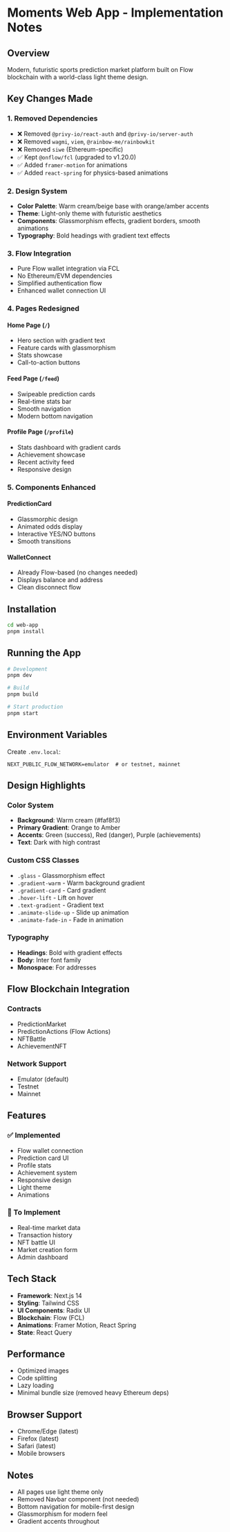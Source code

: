 # Moments Web App - Implementation Notes

## Overview
Modern, futuristic sports prediction market platform built on Flow blockchain with a world-class light theme design.

## Key Changes Made

### 1. **Removed Dependencies**
- ❌ Removed `@privy-io/react-auth` and `@privy-io/server-auth`
- ❌ Removed `wagmi`, `viem`, `@rainbow-me/rainbowkit`
- ❌ Removed `siwe` (Ethereum-specific)
- ✅ Kept `@onflow/fcl` (upgraded to v1.20.0)
- ✅ Added `framer-motion` for animations
- ✅ Added `react-spring` for physics-based animations

### 2. **Design System**
- **Color Palette**: Warm cream/beige base with orange/amber accents
- **Theme**: Light-only theme with futuristic aesthetics
- **Components**: Glassmorphism effects, gradient borders, smooth animations
- **Typography**: Bold headings with gradient text effects

### 3. **Flow Integration**
- Pure Flow wallet integration via FCL
- No Ethereum/EVM dependencies
- Simplified authentication flow
- Enhanced wallet connection UI

### 4. **Pages Redesigned**

#### Home Page (`/`)
- Hero section with gradient text
- Feature cards with glassmorphism
- Stats showcase
- Call-to-action buttons

#### Feed Page (`/feed`)
- Swipeable prediction cards
- Real-time stats bar
- Smooth navigation
- Modern bottom navigation

#### Profile Page (`/profile`)
- Stats dashboard with gradient cards
- Achievement showcase
- Recent activity feed
- Responsive design

### 5. **Components Enhanced**

#### PredictionCard
- Glassmorphic design
- Animated odds display
- Interactive YES/NO buttons
- Smooth transitions

#### WalletConnect
- Already Flow-based (no changes needed)
- Displays balance and address
- Clean disconnect flow

## Installation

```bash
cd web-app
pnpm install
```

## Running the App

```bash
# Development
pnpm dev

# Build
pnpm build

# Start production
pnpm start
```

## Environment Variables

Create `.env.local`:

```env
NEXT_PUBLIC_FLOW_NETWORK=emulator  # or testnet, mainnet
```

## Design Highlights

### Color System
- **Background**: Warm cream (#faf8f3)
- **Primary Gradient**: Orange to Amber
- **Accents**: Green (success), Red (danger), Purple (achievements)
- **Text**: Dark with high contrast

### Custom CSS Classes
- `.glass` - Glassmorphism effect
- `.gradient-warm` - Warm background gradient
- `.gradient-card` - Card gradient
- `.hover-lift` - Lift on hover
- `.text-gradient` - Gradient text
- `.animate-slide-up` - Slide up animation
- `.animate-fade-in` - Fade in animation

### Typography
- **Headings**: Bold with gradient effects
- **Body**: Inter font family
- **Monospace**: For addresses

## Flow Blockchain Integration

### Contracts
- PredictionMarket
- PredictionActions (Flow Actions)
- NFTBattle
- AchievementNFT

### Network Support
- Emulator (default)
- Testnet
- Mainnet

## Features

### ✅ Implemented
- Flow wallet connection
- Prediction card UI
- Profile stats
- Achievement system
- Responsive design
- Light theme
- Animations

### 🚧 To Implement
- Real-time market data
- Transaction history
- NFT battle UI
- Market creation form
- Admin dashboard

## Tech Stack

- **Framework**: Next.js 14
- **Styling**: Tailwind CSS
- **UI Components**: Radix UI
- **Blockchain**: Flow (FCL)
- **Animations**: Framer Motion, React Spring
- **State**: React Query

## Performance

- Optimized images
- Code splitting
- Lazy loading
- Minimal bundle size (removed heavy Ethereum deps)

## Browser Support

- Chrome/Edge (latest)
- Firefox (latest)
- Safari (latest)
- Mobile browsers

## Notes

- All pages use light theme only
- Removed Navbar component (not needed)
- Bottom navigation for mobile-first design
- Glassmorphism for modern feel
- Gradient accents throughout
